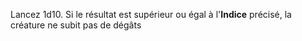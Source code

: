 Lancez 1d10. Si le résultat est supérieur ou égal à l'**Indice** précisé, la créature ne subit pas de dégâts